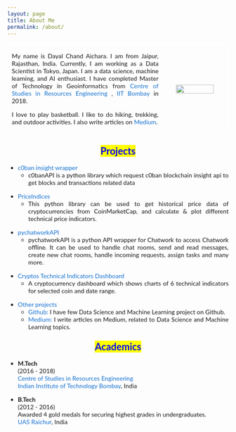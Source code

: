 ```yaml
---
layout: page
title: About Me
permalink: /about/
---
```


<style type="text/css">
    
    a {
      color: #1772d0;
      text-decoration: none;
    }
    
    a:focus,
    a:hover {
      color: #f09228;
      text-decoration: none;
    }
    
    body,
    td,
    th,
    tr,
    p,
    i,
    a {
      font-family: 'Lato', Verdana, Helvetica, sans-serif;
      font-size: 14px;
      text-align:justify;
    }
    
    strong {
      font-family: 'Lato', Verdana, Helvetica, sans-serif;
      font-size: 14px;
    }
    
    heading {
      font-family: 'Lato', Verdana, Helvetica, sans-serif;
      font-size: 22px;
    }
    
    papertitle {
      font-family: 'Lato', Verdana, Helvetica, sans-serif;
      font-size: 14px;
      font-weight: 700
    }
    
    name {
      font-family: 'Lato', Verdana, Helvetica, sans-serif;
      font-size: 32px;
    }
    

    table{
        border-collapse: collapse;
	border-spacing: 0;
	border:2px solid #ffffff;
    }
    th{
	border:1px solid #ffffff;
    }
    td{
	border:1px solid #ffffff;
    }
    tr{
	border:1px solid #ffffff;
    }
</style>

<table width="100%" align="center" border="0" cellspacing="0" cellpadding="0">
      <tr>
        <td width="70%" valign="middle">
          <p align="center">
          </p>
          <p>My name is Dayal Chand Aichara. I am from Jaipur, Rajasthan, India. Currently, I am working as a Data Scientist in Tokyo, Japan. I am a data science, machine learning, and AI enthusiast. I have completed Master of Technology in Geoinformatics from <a href='https://www.csre.iitb.ac.in'> Centre of Studies in Resources Engineering </a>, <a href='https://www.iitb.ac.in'> IIT Bombay</a> in 2018.
          </p>
          <p>
	     I love to play basketball. I like to do hiking, trekking, and outdoor activities. I also write articles on <a href ='https://medium.com/@dcaichara'>Medium</a>.
          </p>
        </td>
        <td width="30%">
          <center><img src="{{site.baseurl}}/assets/images/me.jpg" style="width:80%;"></center>
        </td>
      </tr>
</table>
        


### <center><heading style ='background:yellow;color:blue'>Projects</heading> </center>
<p>
<ul>
<li>
<a href="https://pypi.org/project/c0banAPI/"> c0ban insight wrapper </a> <br/>
    
   <ul>
    <li>c0banAPI is a python library which request c0ban blockchain insight api to get blocks and transactions related data </li>
    </ul>

</li>
</ul>

<ul>
<li>
<a href='https://pypi.org/project/PriceIndices/'>PriceIndices</a> <br/>

   <ul>
   <li>This python library can be used to get historical price data of cryptocurrencies from CoinMarketCap, and calculate & plot different technical price indicators.</li>
   </ul>
</li>
</ul>

<ul>
<li>
<a href='https://pypi.org/project/pychatworkAPI/'>pychatworkAPI</a> <br/>

   <ul>
   <li> pychatworkAPI is a python API wrapper for Chatwork to access Chatwork offline. It can be used to handle chat rooms, send and read messages, create new chat rooms, handle incoming requests, assign tasks and many more. </li>
   </ul>
</li>
</ul>

<ul>
<li>
<a href='https://crypto-price-indicators.herokuapp.com//'>Cryptos Technical Indicators Dashboard</a> <br/>

   <ul>
   <li> A cryptocurrency dashboard which shows charts of 6 technical indicators for selected coin and date range. </li>
   </ul>
</li>
</ul>

<ul>
<li>
<a href='https://www.github.com/dc-aichara'>Other projects</a> <br/>

   <ul>
   <li> <a href='https://www.github.com/dc-aichara'>Github: </a> I have few Data Science and Machine Learning project on Github. </li>
   <li> <a href='https://medium.com/@dcaichara'>Medium: </a> I write articles on Medium, related to Data Science and Machine Learning topics.  </li>
   </ul>
</li>
</ul>
</p>


###  <center><heading style ='background:yellow;color:blue'>Academics</heading> </center>
      
- **M.Tech** <br/>
    (2016 - 2018) <br/>
    [Centre of Studies in Resources Engineering](https://csre.iitb.ac.in) <br/>
    [Indian Institute of Technology Bombay](https://iitb.ac.in), India <br/>

      
- **B.Tech** <br/>
    (2012 - 2016) <br/>
    Awarded 4 gold medals for securing highest grades in undergraduates.<br/> 
    [UAS Raichur](https://www.uasraichur.edu.in/index.php/en/), India <br/>
  

